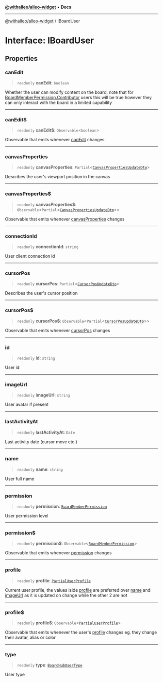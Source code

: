 [**@withalleo/alleo-widget**](../README.md) • **Docs**

***

[@withalleo/alleo-widget](../globals.md) / IBoardUser

# Interface: IBoardUser

## Properties

### canEdit

> `readonly` **canEdit**: `boolean`

Whether the user can modify content on the board, note that for [BoardMemberPermission.Contributor](../enumerations/BoardMemberPermission.md#contributor)
users this will be true however they can only interact with the board in a limited capability

***

### canEdit$

> `readonly` **canEdit$**: `Observable`\<`boolean`\>

Observable that emits whenever [canEdit](IBoardUser.md#canedit) changes

***

### canvasProperties

> `readonly` **canvasProperties**: `Partial`\<[`CanvasPropertiesUpdateDto`](../classes/CanvasPropertiesUpdateDto.md)\>

Describes the user's viewport position in the canvas

***

### canvasProperties$

> `readonly` **canvasProperties$**: `Observable`\<`Partial`\<[`CanvasPropertiesUpdateDto`](../classes/CanvasPropertiesUpdateDto.md)\>\>

Observable that emits whenever [canvasProperties](IBoardUser.md#canvasproperties) changes

***

### connectionId

> `readonly` **connectionId**: `string`

User client connection id

***

### cursorPos

> `readonly` **cursorPos**: `Partial`\<[`CursorPosUpdateDto`](../classes/CursorPosUpdateDto.md)\>

Describes the user's cursor position

***

### cursorPos$

> `readonly` **cursorPos$**: `Observable`\<`Partial`\<[`CursorPosUpdateDto`](../classes/CursorPosUpdateDto.md)\>\>

Observable that emits whenever [cursorPos](IBoardUser.md#cursorpos) changes

***

### id

> `readonly` **id**: `string`

User id

***

### imageUrl

> `readonly` **imageUrl**: `string`

User avatar if present

***

### lastActivityAt

> `readonly` **lastActivityAt**: `Date`

Last activity date (cursor move etc.)

***

### name

> `readonly` **name**: `string`

User full name

***

### permission

> `readonly` **permission**: [`BoardMemberPermission`](../enumerations/BoardMemberPermission.md)

User permission level

***

### permission$

> `readonly` **permission$**: `Observable`\<[`BoardMemberPermission`](../enumerations/BoardMemberPermission.md)\>

Observable that emits whenever [permission](IBoardUser.md#permission) changes

***

### profile

> `readonly` **profile**: [`PartialUserProfile`](../classes/PartialUserProfile.md)

Current user profile, the values iside [profile](IBoardUser.md#profile) are preferred over [name](IBoardUser.md#name) and [imageUrl](IBoardUser.md#imageurl)
as it is updated on change while the other 2 are not

***

### profile$

> `readonly` **profile$**: `Observable`\<[`PartialUserProfile`](../classes/PartialUserProfile.md)\>

Observable that emits whenever the user's [profile](IBoardUser.md#profile) changes
eg. they change their avatar, alias or color

***

### type

> `readonly` **type**: [`BoardHubUserType`](../enumerations/BoardHubUserType.md)

User type
